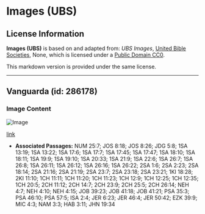 # Images (UBS)

## License Information

**Images (UBS)** is based on and adapted from: _UBS Images_, [United Bible Societies](https://unitedbiblesocieties.org/), None, which is licensed under a [Public Domain CC0](https://creativecommons.org/public-domain/cc0/).

This markdown version is provided under the same license.



--------------------------------

## Vanguarda (id: 286178)

### Image Content

![Image](https://cdn.aquifer.bible/aquifer-content/resources/Media/WEB-0383_spearhead.jpg)

[link](https://cdn.aquifer.bible/aquifer-content/resources/Media/WEB-0383_spearhead.jpg)

* **Associated Passages:** NUM 25:7; JOS 8:18; JOS 8:26; JDG 5:8; 1SA 13:19; 1SA 13:22; 1SA 17:6; 1SA 17:7; 1SA 17:45; 1SA 17:47; 1SA 18:10; 1SA 18:11; 1SA 19:9; 1SA 19:10; 1SA 20:33; 1SA 21:9; 1SA 22:6; 1SA 26:7; 1SA 26:8; 1SA 26:11; 1SA 26:12; 1SA 26:16; 1SA 26:22; 2SA 1:6; 2SA 2:23; 2SA 18:14; 2SA 21:16; 2SA 21:19; 2SA 23:7; 2SA 23:18; 2SA 23:21; 1KI 18:28; 2KI 11:10; 1CH 11:11; 1CH 11:20; 1CH 11:23; 1CH 12:9; 1CH 12:25; 1CH 12:35; 1CH 20:5; 2CH 11:12; 2CH 14:7; 2CH 23:9; 2CH 25:5; 2CH 26:14; NEH 4:7; NEH 4:10; NEH 4:15; JOB 39:23; JOB 41:18; JOB 41:21; PSA 35:3; PSA 46:10; PSA 57:5; ISA 2:4; JER 6:23; JER 46:4; JER 50:42; EZK 39:9; MIC 4:3; NAM 3:3; HAB 3:11; JHN 19:34

